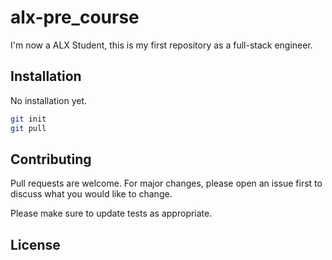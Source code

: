 # alx-pre_course

I'm now a ALX Student, this is my first repository as a full-stack engineer.

## Installation

No installation yet.

```bash
git init
git pull
```

## Contributing
Pull requests are welcome. For major changes, please open an issue first to discuss what you would like to change.

Please make sure to update tests as appropriate.

## License
